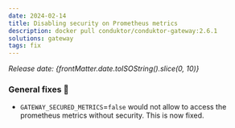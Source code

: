 ```yaml
---
date: 2024-02-14
title: Disabling security on Prometheus metrics 
description: docker pull conduktor/conduktor-gateway:2.6.1
solutions: gateway
tags: fix
---
```


*Release date: {frontMatter.date.toISOString().slice(0, 10)}*

### General fixes 🔨

* `GATEWAY_SECURED_METRICS`=`false` would not allow to access the prometheus metrics without security. This is now fixed.
